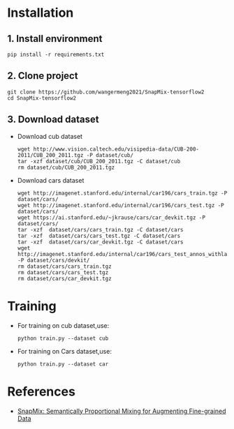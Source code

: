 

# Installation
##  1. Install environment
  ```
  pip install -r requirements.txt
  ```

##   2. Clone project
```
git clone https://github.com/wangermeng2021/SnapMix-tensorflow2
cd SnapMix-tensorflow2
```

##   3. Download dataset
* Download cub dataset
  ```
  wget http://www.vision.caltech.edu/visipedia-data/CUB-200-2011/CUB_200_2011.tgz -P dataset/cub/
  tar -xzf dataset/cub/CUB_200_2011.tgz -C dataset/cub
  rm dataset/cub/CUB_200_2011.tgz
  ```
* Download cars dataset
  ```
  wget http://imagenet.stanford.edu/internal/car196/cars_train.tgz -P dataset/cars/
  wget http://imagenet.stanford.edu/internal/car196/cars_test.tgz -P dataset/cars/
  wget https://ai.stanford.edu/~jkrause/cars/car_devkit.tgz -P dataset/cars/
  tar -xzf  dataset/cars/cars_train.tgz -C dataset/cars
  tar -xzf  dataset/cars/cars_test.tgz -C dataset/cars
  tar -xzf  dataset/cars/car_devkit.tgz -C dataset/cars
  wget http://imagenet.stanford.edu/internal/car196/cars_test_annos_withlabels.mat -P dataset/cars/devkit/
  rm dataset/cars/cars_train.tgz
  rm dataset/cars/cars_test.tgz
  rm dataset/cars/car_devkit.tgz
  ```

# Training
* For training on cub dataset,use:
  ```
  python train.py --dataset cub
  ```
* For training on Cars dataset,use:
  ```
  python train.py --dataset car
  ```

# References
* [SnapMix: Semantically Proportional Mixing for Augmenting Fine-grained Data](https://arxiv.org/abs/2012.04846)
